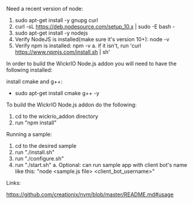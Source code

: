 Need a recent version of node:

1. sudo apt-get install -y gnupg curl
2. curl -sL https://deb.nodesource.com/setup_10.x | sudo -E bash -
3. sudo apt-get install -y nodejs
4. Verify NodeJS is installed(make sure it's version 10+): node -v
5. Verify npm is installed: npm -v
  a. if it isn't, run 'curl https://www.npmjs.com/install.sh | sh'

In order to build the WickrIO Node.js addon you will need to have the following installed:

install cmake and g++:
- sudo apt-get install cmake g++ -y


To build the WickrIO Node.js addon do the following:
1. cd to the wickrio_addon directory
2. run "npm install"

Running a sample:
1. cd to the desired sample
2. run "./install.sh"
3. run "./configure.sh"
3. run "./start.sh"
  a. Optional: can run sample app with client bot's name like this: "node <sample.js file> <client_bot_username>"



Links:

https://github.com/creationix/nvm/blob/master/README.md#usage
